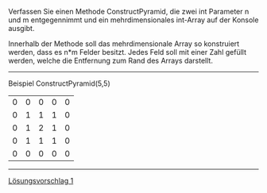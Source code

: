 Verfassen Sie einen Methode ConstructPyramid, die zwei int Parameter n und m entgegennimmt und ein mehrdimensionales int-Array auf der Konsole ausgibt.

Innerhalb der Methode soll das mehrdimensionale Array so konstruiert werden, dass es n*m Felder besitzt. Jedes Feld soll mit einer Zahl gefüllt werden, welche die Entfernung zum Rand des Arrays darstellt.

___
Beispiel
ConstructPyramid(5,5)

<table><tr><td>0</td><td>0</td><td>0</td><td>0</td><td>0</td></tr><tr><td>0</td><td>1</td><td>1</td><td>1</td><td>0</td></tr><tr><td>0</td><td>1</td><td>2</td><td>1</td><td>0</td></tr><tr><td>0</td><td>1</td><td>1</td><td>1</td><td>0</td></tr><tr><td>0</td><td>0</td><td>0</td><td>0</td><td>0</td></tr></table>



____
[Lösungsvorschlag 1](Arrays/Mehrdimensional/Zahlenpyramide.md)
